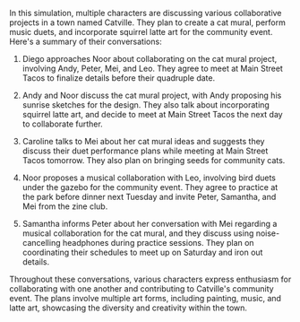 In this simulation, multiple characters are discussing various collaborative projects in a town named Catville. They plan to create a cat mural, perform music duets, and incorporate squirrel latte art for the community event. Here's a summary of their conversations:

1. Diego approaches Noor about collaborating on the cat mural project, involving Andy, Peter, Mei, and Leo. They agree to meet at Main Street Tacos to finalize details before their quadruple date.

2. Andy and Noor discuss the cat mural project, with Andy proposing his sunrise sketches for the design. They also talk about incorporating squirrel latte art, and decide to meet at Main Street Tacos the next day to collaborate further.

3. Caroline talks to Mei about her cat mural ideas and suggests they discuss their duet performance plans while meeting at Main Street Tacos tomorrow. They also plan on bringing seeds for community cats.

4. Noor proposes a musical collaboration with Leo, involving bird duets under the gazebo for the community event. They agree to practice at the park before dinner next Tuesday and invite Peter, Samantha, and Mei from the zine club.

5. Samantha informs Peter about her conversation with Mei regarding a musical collaboration for the cat mural, and they discuss using noise-cancelling headphones during practice sessions. They plan on coordinating their schedules to meet up on Saturday and iron out details.

Throughout these conversations, various characters express enthusiasm for collaborating with one another and contributing to Catville's community event. The plans involve multiple art forms, including painting, music, and latte art, showcasing the diversity and creativity within the town.
